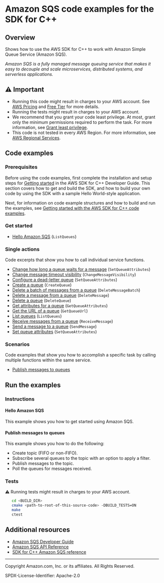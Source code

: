 <!--Generated by WRITEME on 2023-09-12 00:35:04.508485 (UTC)-->
# Amazon SQS code examples for the SDK for C++

## Overview

Shows how to use the AWS SDK for C++ to work with Amazon Simple Queue Service (Amazon SQS).

<!--custom.overview.start-->
<!--custom.overview.end-->

*Amazon SQS is a fully managed message queuing service that makes it easy to decouple and scale microservices, distributed systems, and serverless applications.*

## ⚠ Important

* Running this code might result in charges to your AWS account. See [AWS Pricing](https://aws.amazon.com/pricing/?aws-products-pricing.sort-by=item.additionalFields.productNameLowercase&aws-products-pricing.sort-order=asc&awsf.Free%20Tier%20Type=*all&awsf.tech-category=*all) and [Free Tier](https://aws.amazon.com/free/?all-free-tier.sort-by=item.additionalFields.SortRank&all-free-tier.sort-order=asc&awsf.Free%20Tier%20Types=*all&awsf.Free%20Tier%20Categories=*all) for more details.
* Running the tests might result in charges to your AWS account.
* We recommend that you grant your code least privilege. At most, grant only the minimum permissions required to perform the task. For more information, see [Grant least privilege](https://docs.aws.amazon.com/IAM/latest/UserGuide/best-practices.html#grant-least-privilege).
* This code is not tested in every AWS Region. For more information, see [AWS Regional Services](https://aws.amazon.com/about-aws/global-infrastructure/regional-product-services).

<!--custom.important.start-->
<!--custom.important.end-->

## Code examples

### Prerequisites



Before using the code examples, first complete the installation and setup steps
for [Getting started](https://docs.aws.amazon.com/sdk-for-cpp/v1/developer-guide/getting-started.html) in the AWS SDK for
C++ Developer Guide.
This section covers how to get and build the SDK, and how to build your own code by using the SDK with a
sample Hello World-style application.

Next, for information on code example structures and how to build and run the examples, see [Getting started with the AWS SDK for C++ code examples](https://docs.aws.amazon.com/sdk-for-cpp/v1/developer-guide/getting-started-code-examples.html).


<!--custom.prerequisites.start-->
<!--custom.prerequisites.end-->


### Get started

* [Hello Amazon SQS](hello_sqs/CMakeLists.txt#L4) (`ListQueues`)

### Single actions

Code excerpts that show you how to call individual service functions.

* [Change how long a queue waits for a message](long_polling_on_existing_queue.cpp#L87) (`SetQueueAttributes`)
* [Change message timeout visibility](change_message_visibility.cpp#L26) (`ChangeMessageVisibility`)
* [Configure a dead-letter queue](dead_letter_queue.cpp#L123) (`SetQueueAttributes`)
* [Create a queue](create_queue.cpp#L25) (`CreateQueue`)
* [Delete a batch of messages from a queue](../cross-service/topics_and_queues/messaging_with_topics_and_queues.cpp#L646) (`DeleteMessageBatch`)
* [Delete a message from a queue](delete_message.cpp#L25) (`DeleteMessage`)
* [Delete a queue](delete_queue.cpp#L26) (`DeleteQueue`)
* [Get attributes for a queue](None) (`GetQueueAttributes`)
* [Get the URL of a queue](get_queue_url.cpp#L25) (`GetQueueUrl`)
* [List queues](list_queues.cpp#L25) (`ListQueues`)
* [Receive messages from a queue](receive_message.cpp#L25) (`ReceiveMessage`)
* [Send a message to a queue](send_message.cpp#L25) (`SendMessage`)
* [Set queue attributes](set_queue_attributes.cpp#L23) (`SetQueueAttributes`)

### Scenarios

Code examples that show you how to accomplish a specific task by calling multiple
functions within the same service.

* [Publish messages to queues](../cross-service/topics_and_queues/messaging_with_topics_and_queues.cpp)

## Run the examples

### Instructions


<!--custom.instructions.start-->
<!--custom.instructions.end-->

#### Hello Amazon SQS

This example shows you how to get started using Amazon SQS.



#### Publish messages to queues

This example shows you how to do the following:

* Create topic (FIFO or non-FIFO).
* Subscribe several queues to the topic with an option to apply a filter.
* Publish messages to the topic.
* Poll the queues for messages received.

<!--custom.scenario_prereqs.sqs_Scenario_TopicsAndQueues.start-->
<!--custom.scenario_prereqs.sqs_Scenario_TopicsAndQueues.end-->


<!--custom.scenarios.sqs_Scenario_TopicsAndQueues.start-->
<!--custom.scenarios.sqs_Scenario_TopicsAndQueues.end-->

### Tests

⚠ Running tests might result in charges to your AWS account.



```sh
   cd <BUILD_DIR>
   cmake <path-to-root-of-this-source-code> -DBUILD_TESTS=ON
   make
   ctest
```


<!--custom.tests.start-->
<!--custom.tests.end-->

## Additional resources

* [Amazon SQS Developer Guide](https://docs.aws.amazon.com/AWSSimpleQueueService/latest/SQSDeveloperGuide/welcome.html)
* [Amazon SQS API Reference](https://docs.aws.amazon.com/AWSSimpleQueueService/latest/APIReference/Welcome.html)
* [SDK for C++ Amazon SQS reference](https://sdk.amazonaws.com/cpp/api/LATEST/aws-cpp-sdk-sqs/html/annotated.html)

<!--custom.resources.start-->
<!--custom.resources.end-->

---

Copyright Amazon.com, Inc. or its affiliates. All Rights Reserved.

SPDX-License-Identifier: Apache-2.0